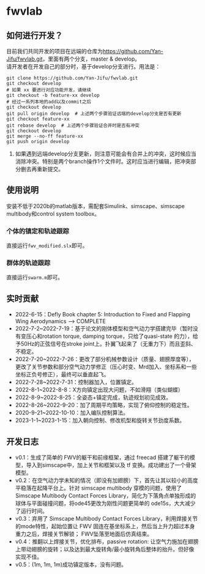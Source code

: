 # fwvlab
## 如何进行开发？
目前我们共同开发的项目在远端的仓库为<https://github.com/Yan-Jifu/fwvlab.git>，里面有两个分支，master & develop。  
请开发者在开发自己的部分时，基于develop分支进行。用法是：
```
git clone https://github.com/Yan-Jifu/fwvlab.git
git checkout develop
# 如果 xx 要进行对应功能开发，请继续
git checkout -b feature-xx develop
# 经过一系列本地的add以及commit之后
git checkout develop
git pull origin develop  # 上述两个步骤验证远端的develop分支是否有更新
git checkout feature-xx
git rebase develop  # 上述两个步骤验证合并时是否有冲突
git checkout develop
git merge --no-ff feature-xx
git push origin develop
```

1. 如果遇到远端develop分支更新，则注意可能会有合并上的冲突，这时候应当消除冲突。特别是两个branch操作1个文件时。这时应当进行编辑，把冲突部分删去再重新提交。

## 使用说明
安装不低于2020b的matlab版本，需配套Simulink、simscape、simscape multibody和control system toolbox。

### 个体的镇定和轨迹跟踪
直接运行`fwv_modified.slx`即可。
### 群体的轨迹跟踪
直接运行`swarm.m`即可。

## 实时贡献

- 2022-6-15：Defly Book chapter 5: Introduction to Fixed and Flapping
Wing Aerodynamics --> COMPLETE
- 2022-7-2~2022-7-19：基于论文的刚体模型和空气动力学搭建完毕（暂时没有变压心和rotation torque, damping torque，只给了quasi-state 的力），给予50Hz的正弦信号在stroke joint上。扑翼飞起来了（无重力下）而且歪斜、不稳定。
- 2022-7-20~2022-7-26：更改了部分机械参数设计（质量、翅膀厚度等），更改了关节参数和部分空气动力学修正（压心时变、Mrd加入、坐标系和一些坐标正负号修正），最终可以垂直起飞。
- 2022-7-28~2022-7-31：控制器加入，位置镇定。
- 2022-8-1~2022-8-8：X方向镇定出现大问题，不如滑翔（类似蝴蝶）
- 2022-8-9~2022-8-25：全姿态+镇定完成，轨迹规划初见成效。
- 2022-8-26~2022-9-20：加了周期平均策略，实现了俯仰控制的稳定性。
- 2020-9-21~2022-10-10：加入编队控制算法。
- 2023-1-1~2023-1-15：加入朝向控制、修改机型和旋转关节劲度系数。

## 开发日志
- v0.1：生成了简单的 FWV的躯干和前缘框架，通过 freecad 搭建了躯干的模型，导入到simscape中，加上关节和框架以及 tf 变换。成功建出了一个骨架模型。
- v0.2：在空气动力学未知的情况（即没有加翅膀）下，首先让其以较小的高度平稳落在起降平台上。针对 simscape multibody 穿模的问题，使用了 Simscape Multibody Contact Forces Library，简化为下落角点单独形成的球体与平面碰撞问题，将ode45更改为刚性问题更简单的 ode15s，大大减少了运行时间。
- v0.3：弃用了 Simscape Multibody Contact Forces Library，利用焊接关节的mode特性，起始位置让 FWV 固连在基坐标系上，然后当上升力超过本身重力之后，焊接关节解锁； FWV坠落至地面后仿真结束。
- v0.4：推翻以上焊接关节，优化排布，passive rotation: 让空气力施加在翅膀上带动翅膀的旋转；以及达到最大旋转角/最小旋转角后整体的抬升。但好像实现不佳。
- v0.5：(1m, 1m, 1m)成功镇定版本，没有问题。